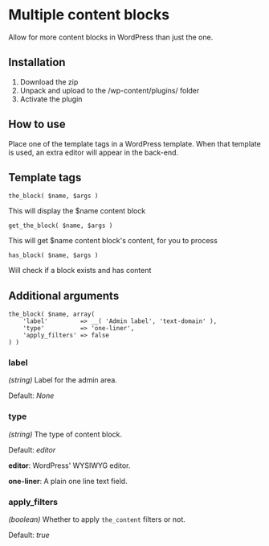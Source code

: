 Multiple content blocks
=========

Allow for more content blocks in WordPress than just the one. 


Installation
--------------
1. Download the zip
2. Unpack and upload to the /wp-content/plugins/ folder
3. Activate the plugin


How to use
--------------
Place one of the template tags in a WordPress template. When that template is used, an extra editor will appear in the back-end.


Template tags
--------------
	the_block( $name, $args )
This will display the $name content block

	get_the_block( $name, $args )
This will get $name content block's content, for you to process

	has_block( $name, $args )
Will check if a block exists and has content

Additional arguments
--------------
	the_block( $name, array(
		'label'         => __( 'Admin label', 'text-domain' ),
		'type'          => 'one-liner',
		'apply_filters' => false
	) )

### label
*(string)* Label for the admin area.

Default: *None*

### type
*(string)* The type of content block.

Default: *editor*

**editor**: WordPress' WYSIWYG editor.

**one-liner**: A plain one line text field.

### apply_filters
*(boolean)* Whether to apply `the_content` filters or not.

Default: *true*
